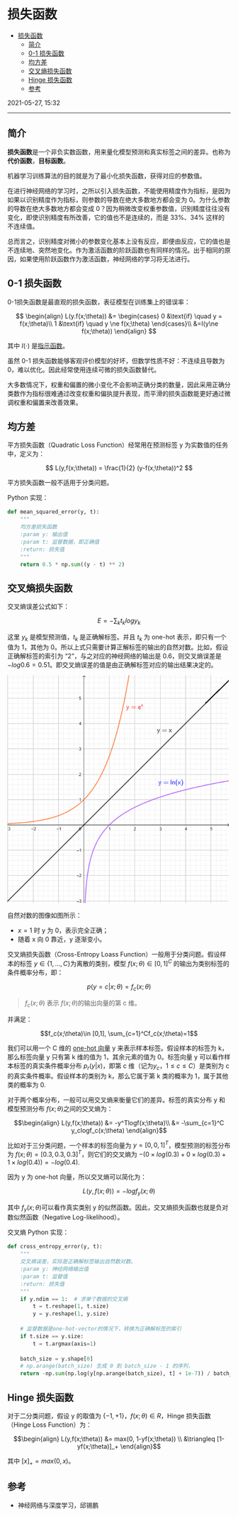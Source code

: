 # 损失函数

- [损失函数](#损失函数)
  - [简介](#简介)
  - [0-1 损失函数](#0-1-损失函数)
  - [均方差](#均方差)
  - [交叉熵损失函数](#交叉熵损失函数)
  - [Hinge 损失函数](#hinge-损失函数)
  - [参考](#参考)

2021-05-27, 15:32
***

## 简介

**损失函数**是一个非负实数函数，用来量化模型预测和真实标签之间的差异。也称为**代价函数**，**目标函数**。

机器学习训练算法的目的就是为了最小化损失函数，获得对应的参数值。

在进行神经网络的学习时，之所以引入损失函数，不能使用精度作为指标，是因为如果以识别精度作为指标，则参数的导数在绝大多数地方都会变为 0。为什么参数的导数在绝大多数地方都会变成 0？因为稍微改变权重参数值，识别精度往往没有变化，即使识别精度有所改善，它的值也不是连续的，而是 33%、34% 这样的不连续值。

总而言之，识别精度对微小的参数变化基本上没有反应，即便由反应，它的值也是不连续地、突然地变化。作为激活函数的阶跃函数也有同样的情况。出于相同的原因，如果使用阶跃函数作为激活函数，神经网络的学习将无法进行。

## 0-1 损失函数

0-1损失函数是最直观的损失函数，表征模型在训练集上的错误率：

$$
\begin{align}
L(y.f(x;\theta)) &= \begin{cases}
0 &\text{if} \quad y = f(x;\theta)\\
1 &\text{if} \quad y \ne f(x;\theta)
\end{cases}\\
&=I(y\ne f(x;\theta))
\end{align}
$$

其中 $I(\cdot)$ 是[指示函数](数学基础/../函数基础.md#指示函数)。

虽然 0-1 损失函数能够客观评价模型的好坏，但数学性质不好：不连续且导数为 0，难以优化。因此经常使用连续可微的损失函数替代。

大多数情况下，权重和偏置的微小变化不会影响正确分类的数量，因此采用正确分类数作为指标很难通过改变权重和偏执提升表现，而平滑的损失函数能更好通过微调权重和偏置来改善效果。

## 均方差

平方损失函数（Quadratic Loss Function）经常用在预测标签 y 为实数值的任务中，定义为：

$$
L(y,f(x;\theta)) = \frac{1}{2} (y-f(x;\theta))^2
$$

平方损失函数一般不适用于分类问题。

Python 实现：

```py
def mean_squared_error(y, t):
    """
    均方差损失函数
    :param y: 输出值
    :param t: 监督数据，即正确值
    :return: 损失值
    """
    return 0.5 * np.sum((y - t) ** 2)
```

## 交叉熵损失函数

交叉熵误差公式如下：

$$
E = -\sum_k t_klogy_k
$$

这里 $y_k$ 是模型预测值，$t_k$ 是正确解标签。并且 $t_k$ 为 one-hot 表示，即只有一个值为 1，其他为 0。所以上式只需要计算正解标签的输出的自然对数。比如，假设正确解标签的索引为 “2”，与之对应的神经网络的输出是 0.6，则交叉熵误差是 $-log0.6=0.51$。即交叉熵误差的值是由正确解标签对应的输出结果决定的。

<img src="images/2021-08-04-14-11-54.png" width="500">

自然对数的图像如图所示：

- $x=1$ 时 y 为 0，表示完全正确；
- 随着 x 向 0 靠近，y 逐渐变小。

交叉熵损失函数（Cross-Entropy Loass Function）一般用于分类问题。假设样本的标签 $y \in \{1,...,C\}$为离散的类别，模型 $f(x;\theta) \in [0,1]^C$ 的输出为类别标签的条件概率分布，即：

$$p(y=c|x;\theta)=f_c(x;\theta)$$

> $f_c(x;\theta)$ 表示 $f(x;\theta)$的输出向量的第 c 维。

并满足：

$$f_c(x;\theta)\in [0,1],  \sum_{c=1}^Cf_c(x;\theta)=1$$

我们可以用一个 C 维的 [one-hot 向量](函数基础.md#one-hot-向量) y 来表示样本标签。假设样本的标签为 k，那么标签向量 y 只有第 k 维的值为 1，其余元素的值为 0。标签向量 y 可以看作样本标签的真实条件概率分布 $p_r(y|x)$，即第 c 维（记为$y_c$，$1\le c \le C$）是类别为 c 的真实条件概率。假设样本的类别为 k，那么它属于第 k 类的概率为 1，属于其他类的概率为 0.

对于两个概率分布，一般可以用交叉熵来衡量它们的差异。标签的真实分布 y  和模型预测分布 $f(x;\theta)$之间的交叉熵为：

$$\begin{align}
L(y,f(x;\theta)) &= -y^Tlogf(x;\theta)\\
&= -\sum_{c=1}^C y_clogf_c(x;\theta)
\end{align}$$

比如对于三分类问题，一个样本的标签向量为 $y=[0,0,1]^T$，模型预测的标签分布为 $f(x;\theta)=[0.3,0.3,0.3]^T$，则它们的交叉熵为 $-(0\times log(0.3)+0\times log(0.3)+1\times log(0.4))=-log(0.4)$.

因为 y 为 one-hot 向量，所以交叉熵可以简化为：

$$L(y,f(x;\theta))=-logf_y(x;\theta)$$

其中 $f_y(x;\theta)$可以看作真实类别 y 的似然函数。因此，交叉熵损失函数也就是负对数似然函数（Negative Log-likelihood）。

交叉熵 Python 实现：

```py
def cross_entropy_error(y, t):
    """
    交叉熵误差，实际是正确解标签输出自然数对数。
    :param y: 神经网络输出值
    :param t: 监督值
    :return: 损失值
    """
    if y.ndim == 1:  # 求单个数据的交叉熵
        t = t.reshape(1, t.size)
        y = y.reshape(1, y.size)

    # 监督数据是one-hot-vector的情况下，转换为正确解标签的索引
    if t.size == y.size:
        t = t.argmax(axis=1)

    batch_size = y.shape[0]
    # np.arange(batch_size) 生成 0 到 batch_size - 1 的序列，
    return -np.sum(np.log(y[np.arange(batch_size), t] + 1e-7)) / batch_size # 加上 1e-7 是为了避免出现 np.log(0) 变为负无穷的情况。
```

## Hinge 损失函数

对于二分类问题，假设 y 的取值为 $\{-1,+1\}$，$f(x;\theta)\in R$，Hinge 损失函数（Hinge Loss Function）为：

$$\begin{align}
L(y,f(x;\theta)) &= max(0, 1-yf(x;\theta)) \\
&\triangleq [1-yf(x;\theta)]_+
\end{align}$$

其中 $[x]_+=max(0,x)$。

## 参考

- 神经网络与深度学习，邱锡鹏
